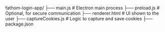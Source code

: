 fathom-login-app/
├── main.js              # Electron main process
├── preload.js           # Optional, for secure communication
├── renderer.html        # UI shown to the user
├── captureCookies.js    # Logic to capture and save cookies
├── package.json
